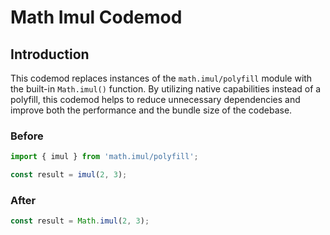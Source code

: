 # Math Imul Codemod

## Introduction

This codemod replaces instances of the `math.imul/polyfill` module with the built-in `Math.imul()` function. By utilizing native capabilities instead of a polyfill, this codemod helps to reduce unnecessary dependencies and improve both the performance and the bundle size of the codebase.

### Before

```javascript
import { imul } from 'math.imul/polyfill';

const result = imul(2, 3);
```

### After

```javascript
const result = Math.imul(2, 3);
```